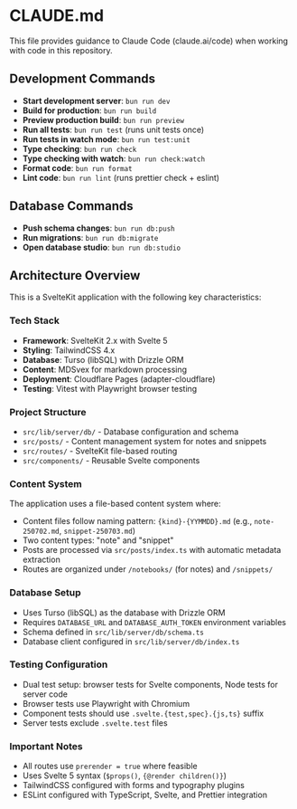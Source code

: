 # CLAUDE.md

This file provides guidance to Claude Code (claude.ai/code) when working with code in this repository.

## Development Commands

- **Start development server**: `bun run dev`
- **Build for production**: `bun run build`
- **Preview production build**: `bun run preview`
- **Run all tests**: `bun run test` (runs unit tests once)
- **Run tests in watch mode**: `bun run test:unit`
- **Type checking**: `bun run check`
- **Type checking with watch**: `bun run check:watch`
- **Format code**: `bun run format`
- **Lint code**: `bun run lint` (runs prettier check + eslint)

## Database Commands

- **Push schema changes**: `bun run db:push`
- **Run migrations**: `bun run db:migrate`
- **Open database studio**: `bun run db:studio`

## Architecture Overview

This is a SvelteKit application with the following key characteristics:

### Tech Stack

- **Framework**: SvelteKit 2.x with Svelte 5
- **Styling**: TailwindCSS 4.x
- **Database**: Turso (libSQL) with Drizzle ORM
- **Content**: MDSvex for markdown processing
- **Deployment**: Cloudflare Pages (adapter-cloudflare)
- **Testing**: Vitest with Playwright browser testing

### Project Structure

- `src/lib/server/db/` - Database configuration and schema
- `src/posts/` - Content management system for notes and snippets
- `src/routes/` - SvelteKit file-based routing
- `src/components/` - Reusable Svelte components

### Content System

The application uses a file-based content system where:

- Content files follow naming pattern: `{kind}-{YYMMDD}.md` (e.g., `note-250702.md`, `snippet-250703.md`)
- Two content types: "note" and "snippet"
- Posts are processed via `src/posts/index.ts` with automatic metadata extraction
- Routes are organized under `/notebooks/` (for notes) and `/snippets/`

### Database Setup

- Uses Turso (libSQL) as the database with Drizzle ORM
- Requires `DATABASE_URL` and `DATABASE_AUTH_TOKEN` environment variables
- Schema defined in `src/lib/server/db/schema.ts`
- Database client configured in `src/lib/server/db/index.ts`

### Testing Configuration

- Dual test setup: browser tests for Svelte components, Node tests for server code
- Browser tests use Playwright with Chromium
- Component tests should use `.svelte.{test,spec}.{js,ts}` suffix
- Server tests exclude `.svelte.test` files

### Important Notes

- All routes use `prerender = true` where feasible
- Uses Svelte 5 syntax (`$props()`, `{@render children()}`)
- TailwindCSS configured with forms and typography plugins
- ESLint configured with TypeScript, Svelte, and Prettier integration
